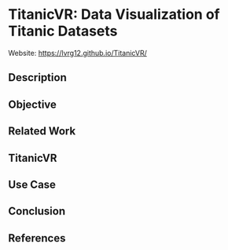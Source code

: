 # TitanicVR: Data Visualization of Titanic Datasets
Website: https://lvrg12.github.io/TitanicVR/

## Description

## Objective

## Related Work

## TitanicVR

## Use Case

## Conclusion

## References

